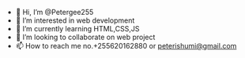 - 👋 Hi, I’m @Petergee255
- 👀 I’m interested in web development
- 🌱 I’m currently learning HTML,CSS,JS
- 💞️ I’m looking to collaborate on web project
- 📫 How to reach me no.+255620162880 or peterishumi@gmail.com

<!---
Petergee255/Petergee255 is a ✨ special ✨ repository because its `README.md` (this file) appears on your GitHub profile.
You can click the Preview link to take a look at your changes.
--->
